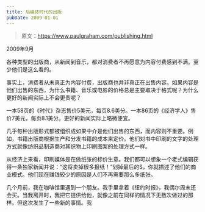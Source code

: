 ```yaml
---
title: 后媒体时代的出版
pubDate: 2009-01-01
---
```


> 原文：https://www.paulgraham.com/publishing.html 

            
2009年9月

各种类型的出版商，从新闻到音乐，都对消费者不再愿意为内容付费感到不满。至少他们是这么看的。

事实上，消费者从未真正为内容付费，出版商也并非真正在出售内容。如果内容是他们出售的东西，为什么书籍、音乐或电影的价格总是主要取决于格式呢？为什么更好的新闻实际上不会更贵呢？

一本58页的《时代》杂志售价5美元，每页8.6美分。一本86页的《经济学人》售价7美元，每页8.1美分。更好的新闻实际上略微便宜。

几乎每种出版形式都被组织成如果中介是他们出售的东西，而内容则不重要。例如，书籍出版商根据生产和分发书籍的成本来定价。他们对书中印刷的文字的处理方式就像纺织品制造商对其织物上印刷图案的处理方式一样。

从经济上来看，印刷媒体是在做纸张的标价生意。我们都可以想象一个老式编辑获得一条独家新闻并说：“这将卖掉很多报纸！”划掉最后的S，你就描述了他们的商业模式。他们现在赚钱较少的原因是人们不再需要那么多纸张。

几个月前，我在咖啡馆里遇到一个朋友。我手里拿着《纽约时报》，我偶尔周末还会买。当我离开时，我把它提供给他，就像之前在同样的情况下无数次做过的那样。但这次发生了一些新的事情。我